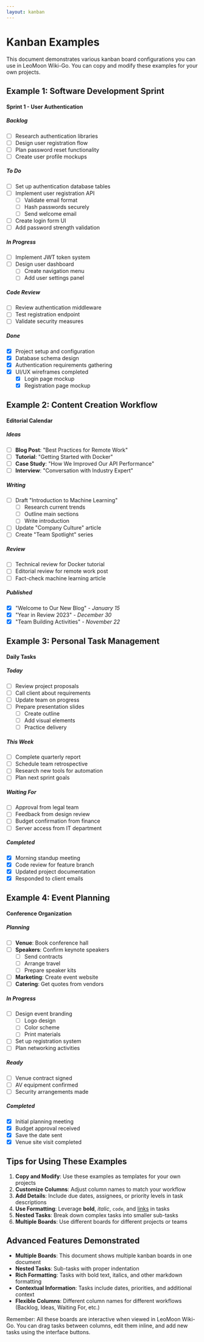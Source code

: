 ```yaml
---
layout: kanban
---
```


# Kanban Examples

This document demonstrates various kanban board configurations you can use in LeoMoon Wiki-Go. You can copy and modify these examples for your own projects.

## Example 1: Software Development Sprint

#### Sprint 1 - User Authentication

##### Backlog
- [ ] Research authentication libraries
- [ ] Design user registration flow
- [ ] Plan password reset functionality
- [ ] Create user profile mockups

##### To Do
- [ ] Set up authentication database tables
- [ ] Implement user registration API
  - [ ] Validate email format
  - [ ] Hash passwords securely
  - [ ] Send welcome email
- [ ] Create login form UI
- [ ] Add password strength validation

##### In Progress
- [ ] Implement JWT token system
- [ ] Design user dashboard
  - [ ] Create navigation menu
  - [ ] Add user settings panel

##### Code Review
- [ ] Review authentication middleware
- [ ] Test registration endpoint
- [ ] Validate security measures

##### Done
- [x] Project setup and configuration
- [x] Database schema design
- [x] Authentication requirements gathering
- [x] UI/UX wireframes completed
  - [x] Login page mockup
  - [x] Registration page mockup

## Example 2: Content Creation Workflow

#### Editorial Calendar

##### Ideas
- [ ] **Blog Post**: "Best Practices for Remote Work"
- [ ] **Tutorial**: "Getting Started with Docker"
- [ ] **Case Study**: "How We Improved Our API Performance"
- [ ] **Interview**: "Conversation with Industry Expert"

##### Writing
- [ ] Draft "Introduction to Machine Learning"
  - [ ] Research current trends
  - [ ] Outline main sections
  - [ ] Write introduction
- [ ] Update "Company Culture" article
- [ ] Create "Team Spotlight" series

##### Review
- [ ] Technical review for Docker tutorial
- [ ] Editorial review for remote work post
- [ ] Fact-check machine learning article

##### Published
- [x] "Welcome to Our New Blog" - *January 15*
- [x] "Year in Review 2023" - *December 30*
- [x] "Team Building Activities" - *November 22*

## Example 3: Personal Task Management

#### Daily Tasks

##### Today
- [ ] Review project proposals
- [ ] Call client about requirements
- [ ] Update team on progress
- [ ] Prepare presentation slides
  - [ ] Create outline
  - [ ] Add visual elements
  - [ ] Practice delivery

##### This Week
- [ ] Complete quarterly report
- [ ] Schedule team retrospective
- [ ] Research new tools for automation
- [ ] Plan next sprint goals

##### Waiting For
- [ ] Approval from legal team
- [ ] Feedback from design review
- [ ] Budget confirmation from finance
- [ ] Server access from IT department

##### Completed
- [x] Morning standup meeting
- [x] Code review for feature branch
- [x] Updated project documentation
- [x] Responded to client emails

## Example 4: Event Planning

#### Conference Organization

##### Planning
- [ ] **Venue**: Book conference hall
- [ ] **Speakers**: Confirm keynote speakers
  - [ ] Send contracts
  - [ ] Arrange travel
  - [ ] Prepare speaker kits
- [ ] **Marketing**: Create event website
- [ ] **Catering**: Get quotes from vendors

##### In Progress
- [ ] Design event branding
  - [ ] Logo design
  - [ ] Color scheme
  - [ ] Print materials
- [ ] Set up registration system
- [ ] Plan networking activities

##### Ready
- [ ] Venue contract signed
- [ ] AV equipment confirmed
- [ ] Security arrangements made

##### Completed
- [x] Initial planning meeting
- [x] Budget approval received
- [x] Save the date sent
- [x] Venue site visit completed

## Tips for Using These Examples

1. **Copy and Modify**: Use these examples as templates for your own projects
2. **Customize Columns**: Adjust column names to match your workflow
3. **Add Details**: Include due dates, assignees, or priority levels in task descriptions
4. **Use Formatting**: Leverage **bold**, *italic*, `code`, and [links](https://example.com) in tasks
5. **Nested Tasks**: Break down complex tasks into smaller sub-tasks
6. **Multiple Boards**: Use different boards for different projects or teams

## Advanced Features Demonstrated

- **Multiple Boards**: This document shows multiple kanban boards in one document
- **Nested Tasks**: Sub-tasks with proper indentation
- **Rich Formatting**: Tasks with bold text, italics, and other markdown formatting
- **Contextual Information**: Tasks include dates, priorities, and additional context
- **Flexible Columns**: Different column names for different workflows (Backlog, Ideas, Waiting For, etc.)

Remember: All these boards are interactive when viewed in LeoMoon Wiki-Go. You can drag tasks between columns, edit them inline, and add new tasks using the interface buttons.